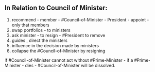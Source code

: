 ## In Relation to Council of Minister:
1. recommend - member - #Council-of-Minister - President - appoint - only that members
2. swap portfolios - to ministers
3. ask minister - to resign - #President to remove
4. guides , direct the ministers
5. influence in the decision made by ministers
6. collapse the #Council-of-Minister by resigning


If #Council-of-Minister cannot act without #Prime-Minister - if a #Prime-Minister - dies - #Council-of-Minister will be dissolved.